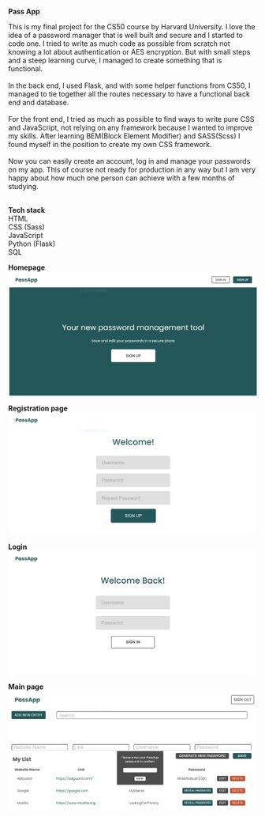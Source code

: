**Pass App**

This is my final project for the CS50 course by Harvard University. I love
the idea of a password manager that is well built and secure and I
started to code one. I tried to write as much code as possible from
scratch not knowing a lot about authentication or AES encryption. But
with small steps and a steep learning curve, I managed to create
something that is functional.</br></br>
In the back end, I used Flask, and with some helper functions from
CS50, I managed to tie together all the routes necessary to have a
functional back end and database.</br></br>
For the front end, I tried as much as possible to find ways to write pure
CSS and JavaScript, not relying on any framework because I wanted to
improve my skills. After learning BEM(Block Element Modifier) and
SASS(Scss) I found myself in the position to create my own CSS
framework.</br></br>
Now you can easily create an account, log in and manage your
passwords on my app. This of course not ready for production in any
way but I am very happy about how much one person can achieve with
a few months of studying.</br></br>

**Tech stack**
</br>
HTML</br>
CSS (Sass)</br>
JavaScript</br>
Python (Flask)</br>
SQL</br>


**Homepage**
</br>
![picture with the homepage of the app](/Images/Welcom.png?raw=true)

**Registration page**
</br>
![picture with the registration page](/Images/Register.png?raw=true)

**Login**
</br>
![picture with the registration page](/Images/LogIn.png?raw=true)

**Main page**
</br>
![picture with the registration page](/Images/app.png?raw=true)
